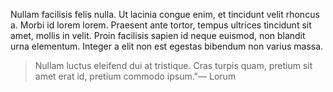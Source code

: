 ---
---

Nullam facilisis felis nulla. Ut lacinia congue enim, et tincidunt velit rhoncus a. Morbi id lorem lorem. Praesent ante tortor, tempus ultrices tincidunt sit amet, mollis in velit. Proin facilisis sapien id neque euismod, non blandit urna elementum. Integer a elit non est egestas bibendum non varius massa.

>  Nullam luctus eleifend dui at tristique. Cras turpis quam, pretium sit amet erat id, pretium commodo ipsum."<span>&mdash; Lorum</span>